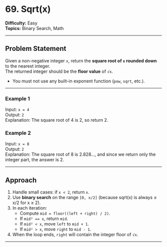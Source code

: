 # 69. Sqrt(x)

**Difficulty:** Easy  
**Topics:** Binary Search, Math  

---

## Problem Statement

Given a non-negative integer `x`, return the **square root of `x` rounded down** to the nearest integer.  
The returned integer should be the **floor value** of `√x`.

- You must not use any built-in exponent function (`pow`, `sqrt`, etc.).  

---

### Example 1
Input: `x = 4`  
Output: `2`  
Explanation: The square root of 4 is 2, so return 2.  

### Example 2
Input: `x = 8`  
Output: `2`  
Explanation: The square root of 8 is 2.828..., and since we return only the integer part, the answer is 2.  

---

## Approach

1. Handle small cases: if `x < 2`, return `x`.  
2. Use **binary search** on the range `[0, x/2]` (because sqrt(x) is always ≤ x/2 for x ≥ 2).  
3. In each iteration:  
   - Compute `mid = floor((left + right) / 2)`.  
   - If `mid² == x`, return `mid`.  
   - If `mid² < x`, move `left` to `mid + 1`.  
   - If `mid² > x`, move `right` to `mid - 1`.  
4. When the loop ends, `right` will contain the integer floor of `√x`.  

---
